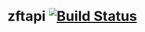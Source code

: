 # zftapi [![Build Status](https://travis-ci.org/cloudenergy/zftapi.svg?branch=develop)](https://travis-ci.org/cloudenergy/zftapi)
